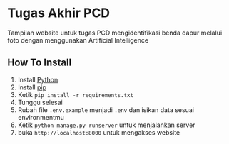 # Tugas Akhir PCD

Tampilan website untuk tugas PCD mengidentifikasi benda dapur melalui foto dengan menggunakan Artificial Intelligence

## How To Install

1. Install [Python](https://www.python.org/downloads/)
2. Install [pip](https://phoenixnap.com/kb/install-pip-windows)
3. Ketik `pip install -r requirements.txt`
4. Tunggu selesai
5. Rubah file `.env.example` menjadi `.env` dan isikan data sesuai environmentmu
5. Ketik `python manage.py runserver` untuk menjalankan server
6. buka `http://localhost:8000` untuk mengakses website


